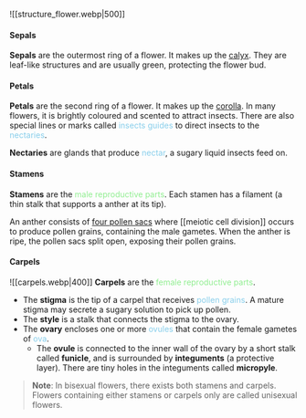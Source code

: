 ![[structure_flower.webp|500]]

#### Sepals
**Sepals** are the outermost ring of a flower. It makes up the <u>calyx</u>.
They are leaf-like structures and are usually green, protecting the flower bud.

#### Petals
**Petals** are the second ring of a flower. It makes up the <u>corolla</u>.
In many flowers, it is brightly coloured and scented to attract insects. There are also special lines or marks called <span style="color: skyblue">insects guides</span> to direct insects to the <span style="color: skyblue">nectaries</span>.

**Nectaries** are glands that produce <span style="color: skyblue">nectar</span>, a sugary liquid insects feed on.

#### Stamens
**Stamens** are the <span style="color: lightgreen">male reproductive parts</span>. Each stamen has a filament (a thin stalk that supports a anther at its tip).

An anther consists of <u>four pollen sacs</u> where [[meiotic cell division]] occurs to produce pollen grains, containing the male gametes. When the anther is ripe, the pollen sacs split open, exposing their pollen grains.

#### Carpels
![[carpels.webp|400]]
**Carpels** are the <span style="color: lightgreen">female reproductive parts</span>.

- The **stigma** is the tip of a carpel that receives <span style="color: skyblue">pollen grains</span>. A mature stigma may secrete a sugary solution to pick up pollen.
- The **style** is a stalk that connects the stigma to the ovary.
- The **ovary** encloses one or more <span style="color: skyblue">ovules</span> that contain the female gametes of <span style="color: skyblue">ova</span>.
	- The **ovule** is connected to the inner wall of the ovary by a short stalk called **funicle**, and is surrounded by **integuments** (a protective layer). There are tiny holes in the integuments called **micropyle**.

> **Note**:
> In bisexual flowers, there exists both stamens and carpels.
> Flowers containing either stamens or carpels only are called unisexual flowers.

